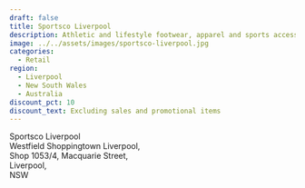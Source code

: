```yaml
---
draft: false
title: Sportsco Liverpool
description: Athletic and lifestyle footwear, apparel and sports accessories
image: ../../assets/images/sportsco-liverpool.jpg
categories:
  - Retail
region:
  - Liverpool
  - New South Wales
  - Australia
discount_pct: 10
discount_text: Excluding sales and promotional items
---
```

Sportsco Liverpool\
Westfield Shoppingtown Liverpool, \
Shop 1053/4, Macquarie Street, \
Liverpool, \
NSW
